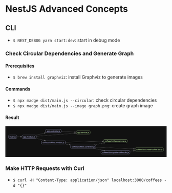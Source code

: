 # NestJS Advanced Concepts

## CLI

- `$ NEST_DEBUG yarn start:dev`: start in debug mode

### Check Circular Dependencies and Generate Graph

#### Prerequisites

- `$ brew install graphviz`: install Graphviz to generate images

#### Commands

- `$ npx madge dist/main.js --circular`: check circular dependencies
- `$ npx madge dist/main.js --image graph.png`: create graph image

#### Result

![Madge graph result](./graph.png)

### Make HTTP Requests with Curl

- `$ curl -H "Content-Type: application/json" localhost:3000/coffees -d "{}"`
